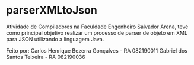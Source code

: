 # parserXMLtoJson
Atividade de Compiladores na Faculdade Engenheiro Salvador Arena, teve como principal objetivo realizar um processo de parser de objeto em XML para JSON utilizando a linguagem Java.

Feito por: 
Carlos Henrique Bezerra Gonçalves - RA 082190011
Gabriel dos Santos Teixeira - RA 082190036
